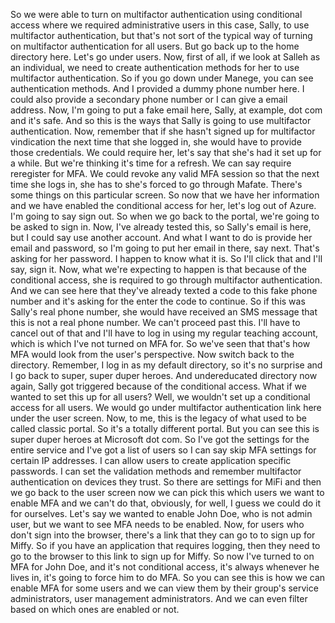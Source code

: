 So we were able to turn on multifactor authentication using conditional access where we required administrative
users in this case, Sally, to use multifactor authentication, but that's not sort of the typical
way of turning on multifactor authentication for all users.
But go back up to the home directory here.
Let's go under users.
Now, first of all, if we look at Salleh as an individual, we need to create authentication methods
for her to use multifactor authentication.
So if you go down under Manege, you can see authentication methods.
And I provided a dummy phone number here.
I could also provide a secondary phone number or I can give a email address.
Now, I'm going to put a fake email here, Sally, at example, dot com and it's safe.
And so this is the ways that Sally is going to use multifactor authentication.
Now, remember that if she hasn't signed up for multifactor vindication the next time that she logged
in, she would have to provide those credentials.
We could require her, let's say that she's had it set up for a while.
But we're thinking it's time for a refresh.
We can say require reregister for MFA.
We could revoke any valid MFA session so that the next time she logs in, she has to she's forced to
go through Mafate.
There's some things on this particular screen.
So now that we have her information and we have enabled the conditional access for her, let's log out
of Azure.
I'm going to say sign out.
So when we go back to the portal, we're going to be asked to sign in.
Now, I've already tested this, so Sally's email is here, but I could say use another account.
And what I want to do is provide her email and password, so I'm going to put her email in there, say
next.
That's asking for her password.
I happen to know what it is.
So I'll click that and I'll say, sign it.
Now, what we're expecting to happen is that because of the conditional access, she is required to
go through multifactor authentication.
And we can see here that they've already texted a code to this fake phone number and it's asking for
the enter the code to continue.
So if this was Sally's real phone number, she would have received an SMS message that this is not a
real phone number.
We can't proceed past this.
I'll have to cancel out of that and I'll have to log in using my regular teaching account, which is
which I've not turned on MFA for.
So we've seen that that's how MFA would look from the user's perspective.
Now switch back to the directory.
Remember, I log in as my default directory, so it's no surprise and I go back to super, super duper
heroes.
And undereducated directory now again, Sally got triggered because of the conditional access.
What if we wanted to set this up for all users?
Well, we wouldn't set up a conditional access for all users.
We would go under multifactor authentication link here under the user screen.
Now, to me, this is the legacy of what used to be called classic portal.
So it's a totally different portal.
But you can see this is super duper heroes at Microsoft dot com.
So I've got the settings for the entire service and I've got a list of users so I can say skip MFA settings
for certain IP addresses.
I can allow users to create application specific passwords.
I can set the validation methods and remember multifactor authentication on devices they trust.
So there are settings for MiFi and then we go back to the user screen now we can pick this which users
we want to enable MFA and we can't do that, obviously, for well, I guess we could do it for ourselves.
Let's say we wanted to enable John Doe, who is not admin user, but we want to see MFA needs to be
enabled.
Now, for users who don't sign into the browser, there's a link that they can go to to sign up for
Miffy.
So if you have an application that requires logging, then they need to go to the browser to this link
to sign up for Miffy.
So now I've turned to on MFA for John Doe, and it's not conditional access, it's always whenever he
lives in, it's going to force him to do MFA.
So you can see this is how we can enable MFA for some users and we can view them by their group's service
administrators, user management administrators.
And we can even filter based on which ones are enabled or not.
